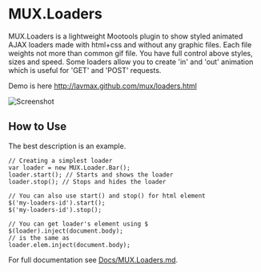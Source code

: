MUX.Loaders
===========

MUX.Loaders is a lightweight Mootools plugin to show styled animated AJAX loaders made with html+css and without any graphic files. Each file weights not more than common gif file. You have full control above styles, sizes and speed. Some loaders allow you to create 'in' and 'out' animation which is useful for 'GET' and 'POST' requests.

Demo is here <a href="http://lavmax.github.com/mux/loaders.html">http://lavmax.github.com/mux/loaders.html</a>

![Screenshot](http://lavmax.github.com/mux/loaders.png)


How to Use
----------

The best description is an example.

	// Creating a simplest loader
	var loader = new MUX.Loader.Bar();
	loader.start(); // Starts and shows the loader
	loader.stop(); // Stops and hides the loader
	
	// You can also use start() and stop() for html element
	$('my-loaders-id').start();
	$('my-loaders-id').stop();
	
	// You can get loader's element using $
	$(loader).inject(document.body);
	// is the same as
	loader.elem.inject(document.body);
	

For full documentation see [Docs/MUX.Loaders.md](./MUX.Loaders/blob/master/Docs/MUX.Loaders.md).